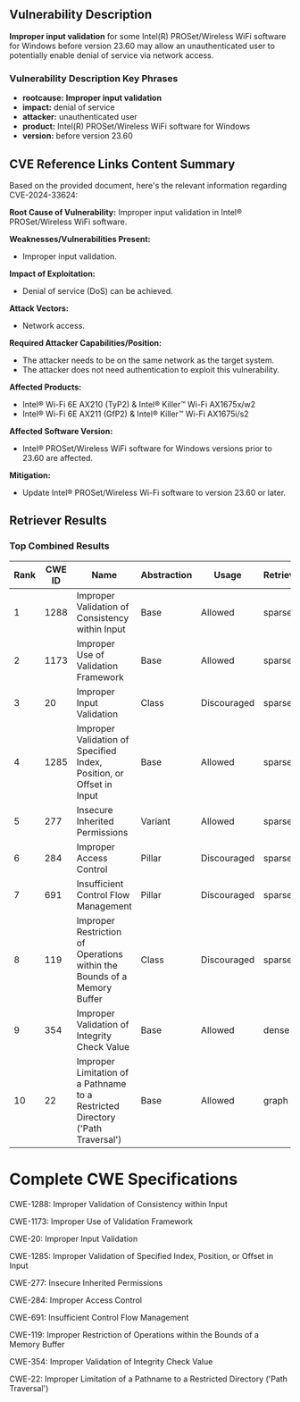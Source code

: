## Vulnerability Description
**Improper input validation** for some Intel(R) PROSet/Wireless WiFi software for Windows before version 23.60 may allow an unauthenticated user to potentially enable denial of service via network access.

### Vulnerability Description Key Phrases
- **rootcause:** **Improper input validation**
- **impact:** denial of service
- **attacker:** unauthenticated user
- **product:** Intel(R) PROSet/Wireless WiFi software for Windows
- **version:** before version 23.60

## CVE Reference Links Content Summary
Based on the provided document, here's the relevant information regarding CVE-2024-33624:

**Root Cause of Vulnerability:**
Improper input validation in Intel® PROSet/Wireless WiFi software.

**Weaknesses/Vulnerabilities Present:**
- Improper input validation.

**Impact of Exploitation:**
- Denial of service (DoS) can be achieved.

**Attack Vectors:**
- Network access.

**Required Attacker Capabilities/Position:**
- The attacker needs to be on the same network as the target system.
- The attacker does not need authentication to exploit this vulnerability.

**Affected Products:**
- Intel® Wi-Fi 6E AX210 (TyP2) & Intel® Killer™ Wi-Fi AX1675x/w2
- Intel® Wi-Fi 6E AX211 (GfP2) & Intel® Killer™ Wi-Fi AX1675i/s2

**Affected Software Version:**
- Intel® PROSet/Wireless WiFi software for Windows versions prior to 23.60 are affected.

**Mitigation:**
- Update Intel® PROSet/Wireless Wi-Fi software to version 23.60 or later.

## Retriever Results

### Top Combined Results

| Rank | CWE ID | Name | Abstraction | Usage  | Retrievers | Individual Scores |
|------|--------|------|-------------|-------|------------|-------------------|
| 1 | 1288 | Improper Validation of Consistency within Input | Base | Allowed | sparse | 0.249 |
| 2 | 1173 | Improper Use of Validation Framework | Base | Allowed | sparse | 0.239 |
| 3 | 20 | Improper Input Validation | Class | Discouraged | sparse | 0.214 |
| 4 | 1285 | Improper Validation of Specified Index, Position, or Offset in Input | Base | Allowed | sparse | 0.213 |
| 5 | 277 | Insecure Inherited Permissions | Variant | Allowed | sparse | 0.210 |
| 6 | 284 | Improper Access Control | Pillar | Discouraged | sparse | 0.199 |
| 7 | 691 | Insufficient Control Flow Management | Pillar | Discouraged | sparse | 0.198 |
| 8 | 119 | Improper Restriction of Operations within the Bounds of a Memory Buffer | Class | Discouraged | sparse | 0.187 |
| 9 | 354 | Improper Validation of Integrity Check Value | Base | Allowed | dense | 0.561 |
| 10 | 22 | Improper Limitation of a Pathname to a Restricted Directory ('Path Traversal') | Base | Allowed | graph | 0.002 |



# Complete CWE Specifications

CWE-1288: Improper Validation of Consistency within Input

CWE-1173: Improper Use of Validation Framework

CWE-20: Improper Input Validation

CWE-1285: Improper Validation of Specified Index, Position, or Offset in Input

CWE-277: Insecure Inherited Permissions

CWE-284: Improper Access Control

CWE-691: Insufficient Control Flow Management

CWE-119: Improper Restriction of Operations within the Bounds of a Memory Buffer

CWE-354: Improper Validation of Integrity Check Value

CWE-22: Improper Limitation of a Pathname to a Restricted Directory ('Path Traversal')